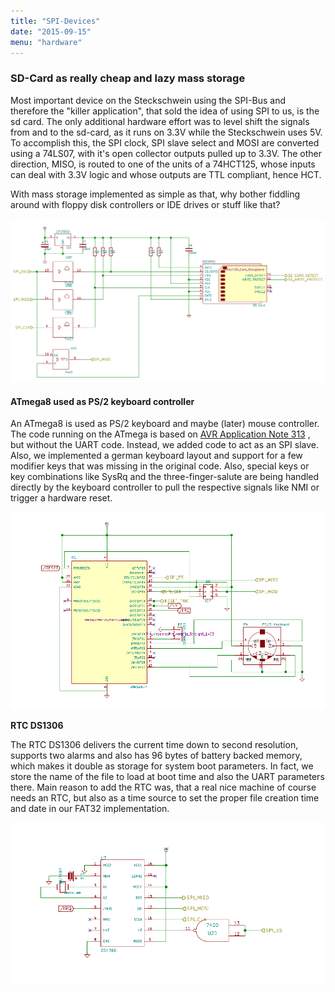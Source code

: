 ```yaml
---
title: "SPI-Devices"
date: "2015-09-15"
menu: "hardware"
---
```


### SD-Card as really cheap and lazy mass storage

Most important device on the Steckschwein using the SPI-Bus and therefore the "killer application", that sold the idea of using SPI to us, is the sd card. The only additional hardware effort was to level shift the signals from and to the sd-card, as it runs on 3.3V while the Steckschwein uses 5V. To accomplish this, the SPI clock, SPI slave select and MOSI are converted using a 74LS07, with it's open collector outputs pulled up to 3.3V. The other direction, MISO, is routed to one of the units of a 74HCT125, whose inputs can deal with 3.3V logic and whose outputs are TTL compliant, hence HCT.

With mass storage implemented as simple as that, why bother fiddling around with floppy disk controllers or IDE drives or stuff like that?

![io_sdcard](images/io_sdcard.png)

#### ATmega8 used as PS/2 keyboard controller

An ATmega8 is used as PS/2 keyboard and maybe (later) mouse controller. The code running on the ATmega is based on [AVR Application Note 313](http://www.atmel.com/Images/doc1235.pdf) , but without the UART code. Instead, we added code to act as an SPI slave. Also, we implemented a german keyboard layout and support for a few modifier keys that was missing in the original code. Also, special keys or key combinations like SysRq and the three-finger-salute are being handled directly by the keyboard controller to pull the respective signals like NMI or trigger a hardware reset.

![io_kbdctrl](images/io_kbdctrl.png)

**RTC DS1306**

The RTC DS1306 delivers the current time down to second resolution, supports two alarms and also has 96 bytes of battery backed memory, which makes it double as storage for system boot parameters. In fact, we store the name of the file to load at boot time and also the UART parameters there. Main reason to add the RTC was, that a real nice machine of course needs an RTC, but also as a time source to set the proper file creation time and date in our FAT32 implementation.

![io_rtc](images/io_rtc.png)
